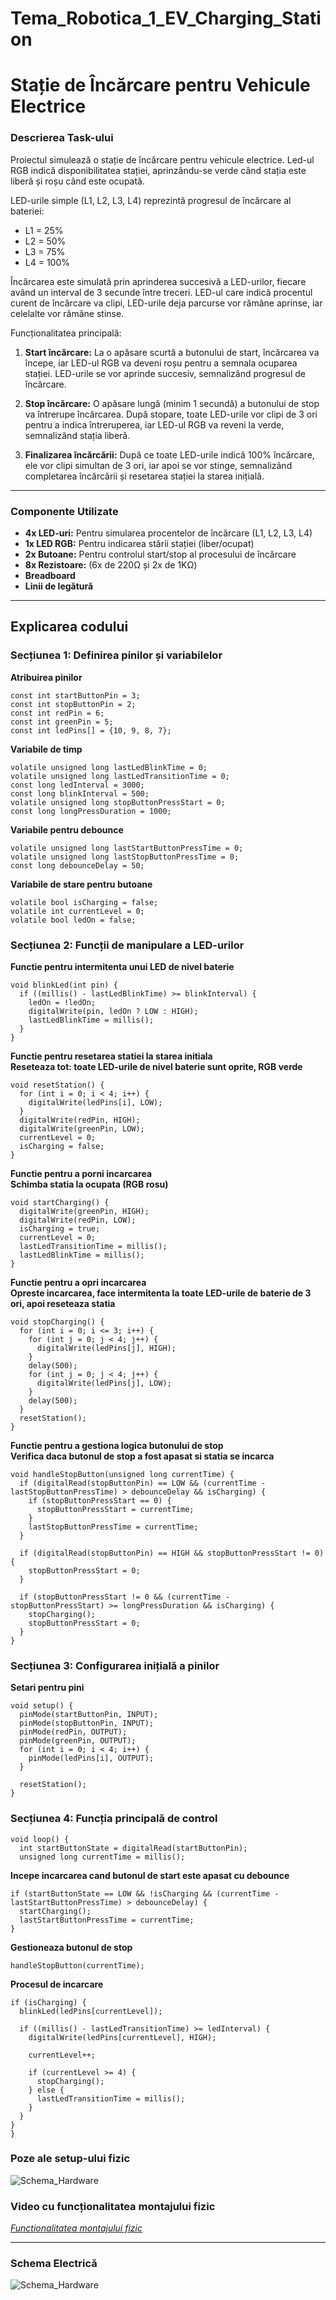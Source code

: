 # Tema_Robotica_1_EV_Charging_Station
# Stație de Încărcare pentru Vehicule Electrice

### Descrierea Task-ului

Proiectul simulează o stație de încărcare pentru vehicule electrice. Led-ul RGB indică disponibilitatea stației, aprinzându-se verde când stația este liberă și roșu când este ocupată.

LED-urile simple (L1, L2, L3, L4) reprezintă progresul de încărcare al bateriei:

- L1 = 25%
- L2 = 50%
- L3 = 75%
- L4 = 100%

Încărcarea este simulată prin aprinderea succesivă a LED-urilor, fiecare având un interval de 3 secunde între treceri. LED-ul care indică procentul curent de încărcare va clipi, LED-urile deja parcurse vor rămâne aprinse, iar celelalte vor rămâne stinse.

Funcționalitatea principală:

1. **Start încărcare:** La o apăsare scurtă a butonului de start, încărcarea va începe, iar LED-ul RGB va deveni roșu pentru a semnala ocuparea stației. LED-urile se vor aprinde succesiv, semnalizând progresul de încărcare.
   
2. **Stop încărcare:** O apăsare lungă (minim 1 secundă) a butonului de stop va întrerupe încărcarea. După stopare, toate LED-urile vor clipi de 3 ori pentru a indica întreruperea, iar LED-ul RGB va reveni la verde, semnalizând stația liberă.

3. **Finalizarea încărcării:** După ce toate LED-urile indică 100% încărcare, ele vor clipi simultan de 3 ori, iar apoi se vor stinge, semnalizând completarea încărcării și resetarea stației la starea inițială.

---

### Componente Utilizate

- **4x LED-uri:** Pentru simularea procentelor de încărcare (L1, L2, L3, L4)
- **1x LED RGB:** Pentru indicarea stării stației (liber/ocupat)
- **2x Butoane:** Pentru controlul start/stop al procesului de încărcare
- **8x Rezistoare:** (6x de 220Ω și 2x de 1KΩ)
- **Breadboard**
- **Linii de legătură**

---
## Explicarea codului
### Secțiunea 1: Definirea pinilor și variabilelor
**Atribuirea pinilor**
```
const int startButtonPin = 3;  
const int stopButtonPin = 2;   
const int redPin = 6;          
const int greenPin = 5;        
const int ledPins[] = {10, 9, 8, 7};
```  
**Variabile de timp**
```
volatile unsigned long lastLedBlinkTime = 0;   
volatile unsigned long lastLedTransitionTime = 0; 
const long ledInterval = 3000; 
const long blinkInterval = 500; 
volatile unsigned long stopButtonPressStart = 0; 
const long longPressDuration = 1000; 
```
**Variabile pentru debounce**
```
volatile unsigned long lastStartButtonPressTime = 0; 
volatile unsigned long lastStopButtonPressTime = 0;  
const long debounceDelay = 50; 
```
**Variabile de stare pentru butoane**
```
volatile bool isCharging = false;
volatile int currentLevel = 0;
volatile bool ledOn = false; 
```
### Secțiunea 2: Funcții de manipulare a LED-urilor
**Functie pentru intermitenta unui LED de nivel baterie**
```
void blinkLed(int pin) {
  if ((millis() - lastLedBlinkTime) >= blinkInterval) {
    ledOn = !ledOn;  
    digitalWrite(pin, ledOn ? LOW : HIGH); 
    lastLedBlinkTime = millis();
  }
}
```
**Functie pentru resetarea statiei la starea initiala**\
**Reseteaza tot: toate LED-urile de nivel baterie sunt oprite, RGB verde**
```
void resetStation() {
  for (int i = 0; i < 4; i++) {
    digitalWrite(ledPins[i], LOW);  
  }
  digitalWrite(redPin, HIGH);   
  digitalWrite(greenPin, LOW);  
  currentLevel = 0;
  isCharging = false;
}
```
**Functie pentru a porni incarcarea**\
**Schimba statia la ocupata (RGB rosu)**
```
void startCharging() {
  digitalWrite(greenPin, HIGH);  
  digitalWrite(redPin, LOW);     
  isCharging = true;
  currentLevel = 0;
  lastLedTransitionTime = millis(); 
  lastLedBlinkTime = millis();      
}
```
**Functie pentru a opri incarcarea**\
**Opreste incarcarea, face intermitenta la toate LED-urile de baterie de 3 ori, apoi reseteaza statia**
```
void stopCharging() {
  for (int i = 0; i <= 3; i++) {
    for (int j = 0; j < 4; j++) {
      digitalWrite(ledPins[j], HIGH);  
    }
    delay(500);  
    for (int j = 0; j < 4; j++) {
      digitalWrite(ledPins[j], LOW);  
    }
    delay(500);
  }
  resetStation();  
}
```
**Functie pentru a gestiona logica butonului de stop**\
**Verifica daca butonul de stop a fost apasat si statia se incarca**
```
void handleStopButton(unsigned long currentTime) {
  if (digitalRead(stopButtonPin) == LOW && (currentTime - lastStopButtonPressTime) > debounceDelay && isCharging) {
    if (stopButtonPressStart == 0) {
      stopButtonPressStart = currentTime;  
    }
    lastStopButtonPressTime = currentTime;  
  }

  if (digitalRead(stopButtonPin) == HIGH && stopButtonPressStart != 0) {
    stopButtonPressStart = 0;  
  }

  if (stopButtonPressStart != 0 && (currentTime - stopButtonPressStart) >= longPressDuration && isCharging) {
    stopCharging();  
    stopButtonPressStart = 0;  
  }
}
```
### Secțiunea 3: Configurarea inițială a pinilor
**Setari pentru pini**
```
void setup() {
  pinMode(startButtonPin, INPUT);  
  pinMode(stopButtonPin, INPUT);   
  pinMode(redPin, OUTPUT);
  pinMode(greenPin, OUTPUT);
  for (int i = 0; i < 4; i++) {
    pinMode(ledPins[i], OUTPUT);
  }
  
  resetStation(); 
}
```
### Secțiunea 4: Funcția principală de control
```
void loop() {
  int startButtonState = digitalRead(startButtonPin);
  unsigned long currentTime = millis();
  ```
  **Incepe incarcarea cand butonul de start este apasat cu debounce**
  ```
  if (startButtonState == LOW && !isCharging && (currentTime - lastStartButtonPressTime) > debounceDelay) {  
    startCharging();
    lastStartButtonPressTime = currentTime;  
  }
  ```
 **Gestioneaza butonul de stop**
  ```
  handleStopButton(currentTime);
  ```
  **Procesul de incarcare**
  ```
  if (isCharging) {
    blinkLed(ledPins[currentLevel]);

    if ((millis() - lastLedTransitionTime) >= ledInterval) {
      digitalWrite(ledPins[currentLevel], HIGH); 
      
      currentLevel++;
      
      if (currentLevel >= 4) {
        stopCharging();
      } else {
        lastLedTransitionTime = millis();  
      }
    }
  }
}
```

### Poze ale setup-ului fizic

![Schema_Hardware](/Set-up_Fizic.jpg)

### Video cu funcționalitatea montajului fizic

*[Functionalitatea montajului fizic](https://youtube.com/shorts/DOYGgbuC3KE)*

---

### Schema Electrică

![Schema_Hardware](/Schema_Hardware.png)

